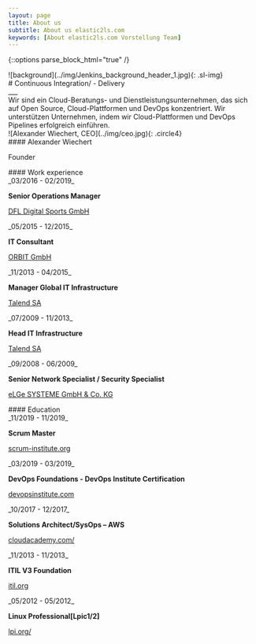 ```yaml
---
layout: page
title: About us
subtitle: About us elastic2ls.com
keywords: [About elastic2ls.com Vorstellung Team]
---
```

{::options parse_block_html="true" /}
<!-- ![background](../img/clouds_bg2.jpg){: .bg-img} -->
<!--- SLIDER -->
<div class="slider">
<div id="carousel" class="carousel">
![background](../img/Jenkins_background_header_1.jpg){: .sl-img}
<div class="carousel-inner">
<div class="item active">
# Continuous Integration/ - Delivery
</div>
</div>
</div>
</div>
<!--- SLIDER -->
___
<div class="grid-content-about">
Wir sind ein Cloud-Beratungs- und Dienstleistungsunternehmen, das sich auf Open Source, Cloud-Plattformen und DevOps konzentriert. Wir unterstützen Unternehmen, indem wir Cloud-Plattformen und DevOps Pipelines erfolgreich einführen.
<div class="col-sm-8 col-md-4">
<div class="boxes flexible about">
![Alexander Wiechert, CEO](../img/ceo.jpg){: .circle4}
</div>
</div>

<div class="col-sm-8 col-md-4">
<div class="boxes flexible about">
#### Alexander Wiechert

Founder

<p class="circle3"><a href="https://www.xing.com/profile/Alexander_Wiechert/cv" target="_blank" class="fa fa-xing"></a></p>
<p class="circle3"><a href="https://www.linkedin.com/in/alexander-wiechert/" target="_blank" class="fa fa-linkedin"></a></p>
<p class="circle3"><a href="mailto:info@elastic2ls.com?subject=feedback" target="_blank" class="fa fa-envelope-open-o"></a></p>


</div>
</div>
</div>

<div class="grid-content">

<div class="col-sm-10 col-md-5">
#### Work experience
<div class="boxes flexible about">
<div class="workdescription">
_03/2016 - 02/2019_

**Senior Operations Manager**

[DFL Digital Sports GmbH](https:/www.bundesliga.com/)
</div>

<div class="workdescription">
_05/2015 - 12/2015_

**IT Consultant**

[ORBIT GmbH](https://www.orbit.de)
</div>

<div class="workdescription">
_11/2013 - 04/2015_

**Manager Global IT Infrastructure**

[Talend SA](https://www.talend.com)
</div>

<div class="workdescription">
_07/2009 - 11/2013_

**Head IT Infrastructure**

[Talend SA](https://www.talend.com)
</div>


<div class="workdescription">
_09/2008 - 06/2009_

**Senior Network Specialist / Security Specialist**

[eLGe SYSTEME GmbH & Co. KG](https://www.elge.de)
</div>

</div>
</div>


<div class="col-sm-10 col-md-5">
#### Education
<div class="boxes flexible about">
<div class="workdescription">
_11/2019 - 11/2019_

**Scrum Master**

[scrum-institute.org](https://www.scrum-institute.org/)
</div>

<div class="workdescription">
_03/2019 - 03/2019_

**DevOps Foundations - DevOps Institute Certification**

[devopsinstitute.com](https://devopsinstitute.com/)
</div>

<div class="workdescription">
_10/2017 - 12/2017_

**Solutions Architect/SysOps – AWS**

[cloudacademy.com/](https://cloudacademy.com/)
</div>

<div class="workdescription">
_11/2013 - 11/2013_

**ITIL V3 Foundation**

[itil.org](https://blog.itil.org/)
</div>

<div class="workdescription">
_05/2012 - 05/2012_

**Linux Professional[Lpic1/2]**

[lpi.org/](https://www.lpi.org/)
</div>


</div>
</div>







</div>
